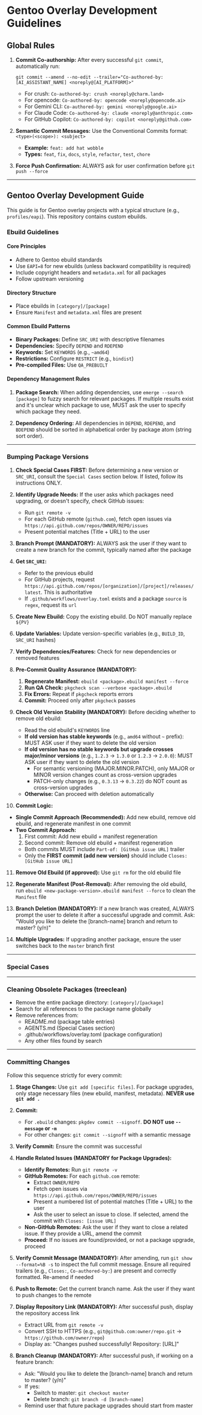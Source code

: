 # Gentoo Overlay Development Guidelines

## Global Rules

1. **Commit Co-authorship:** After every successful `git commit`, automatically run:
   ```
   git commit --amend --no-edit --trailer="Co-authored-by: [AI_ASSISTANT_NAME] <noreply@[AI_PLATFORM]>"
   ```
   * For crush: `Co-authored-by: crush <noreply@charm.land>`
   * For opencode: `Co-authored-by: opencode <noreply@opencode.ai>`
   * For Gemini CLI: `Co-authored-by: gemini <noreply@google.ai>`
   * For Claude Code: `Co-authored-by: claude <noreply@anthropic.com>`
   * For GitHub Copilot: `Co-authored-by: copilot <noreply@github.com>`

2. **Semantic Commit Messages:** Use the Conventional Commits format: `<type>(<scope>): <subject>`
   * **Example:** `feat: add hat wobble`
   * **Types:** `feat`, `fix`, `docs`, `style`, `refactor`, `test`, `chore`

3. **Force Push Confirmation:** ALWAYS ask for user confirmation before `git push --force`

---

## Gentoo Overlay Development Guide

This guide is for Gentoo overlay projects with a typical structure (e.g., `profiles/eapi`). This repository contains custom ebuilds.

### Ebuild Guidelines

#### Core Principles
* Adhere to Gentoo ebuild standards
* Use `EAPI=8` for new ebuilds (unless backward compatibility is required)
* Include copyright headers and `metadata.xml` for all packages
* Follow upstream versioning

#### Directory Structure
* Place ebuilds in `[category]/[package]`
* Ensure `Manifest` and `metadata.xml` files are present

#### Common Ebuild Patterns
* **Binary Packages:** Define `SRC_URI` with descriptive filenames
* **Dependencies:** Specify `DEPEND` and `RDEPEND`
* **Keywords:** Set `KEYWORDS` (e.g., `~amd64`)
* **Restrictions:** Configure `RESTRICT` (e.g., `bindist`)
* **Pre-compiled Files:** Use `QA_PREBUILT`

#### Dependency Management Rules
1. **Package Search:** When adding dependencies, use `emerge --search [package]` to fuzzy search for relevant packages. If multiple results exist and it's unclear which package to use, MUST ask the user to specify which package they need.

2. **Dependency Ordering:** All dependencies in `DEPEND`, `RDEPEND`, and `BDEPEND` should be sorted in alphabetical order by package atom (string sort order).

---

### Bumping Package Versions

1. **Check Special Cases FIRST:** Before determining a new version or `SRC_URI`, consult the `Special Cases` section below. If listed, follow its instructions ONLY.

2. **Identify Upgrade Needs:** If the user asks which packages need upgrading, or doesn't specify, check GitHub issues:
   * Run `git remote -v`
   * For each GitHub remote (`github.com`), fetch open issues via `https://api.github.com/repos/OWNER/REPO/issues`
   * Present potential matches (Title + URL) to the user

3. **Branch Prompt (MANDATORY):** ALWAYS ask the user if they want to create a new branch for the commit, typically named after the package

4. **Get `SRC_URI`:**
   * Refer to the previous ebuild
   * For GitHub projects, request `https://api.github.com/repos/[organization]/[project]/releases/latest`. This is authoritative
   * If `.github/workflows/overlay.toml` exists and a package `source` is `regex`, request its `url`

5. **Create New Ebuild:** Copy the existing ebuild. Do NOT manually replace `${PV}`

6. **Update Variables:** Update version-specific variables (e.g., `BUILD_ID`, `SRC_URI` hashes)

7. **Verify Dependencies/Features:** Check for new dependencies or removed features

8. **Pre-Commit Quality Assurance (MANDATORY):**
   1. **Regenerate Manifest:** `ebuild <package>.ebuild manifest --force`
   2. **Run QA Check:** `pkgcheck scan --verbose <package>.ebuild`
   3. **Fix Errors:** Repeat if `pkgcheck` reports errors
   4. **Commit:** Proceed only after `pkgcheck` passes

9. **Check Old Version Stability (MANDATORY):** Before deciding whether to remove old ebuild:
   * Read the old ebuild's `KEYWORDS` line
   * **If old version has stable keywords** (e.g., `amd64` without `~` prefix): MUST ASK user if they want to delete the old version
   * **If old version has no stable keywords but upgrade crosses major/minor versions** (e.g., `1.2.3` → `1.3.0` or `1.2.3` → `2.0.0`): MUST ASK user if they want to delete the old version
     - For semantic versioning (MAJOR.MINOR.PATCH), only MAJOR or MINOR version changes count as cross-version upgrades
     - PATCH-only changes (e.g., `0.3.13` → `0.3.22`) do NOT count as cross-version upgrades
   * **Otherwise:** Can proceed with deletion automatically

10. **Commit Logic:**
   * **Single Commit Approach (Recommended):** Add new ebuild, remove old ebuild, and regenerate manifest in one commit
   * **Two Commit Approach:**
     1. First commit: Add new ebuild + manifest regeneration
     2. Second commit: Remove old ebuild + manifest regeneration
     * Both commits MUST include `Part-of: [GitHub issue URL]` trailer
     * Only the **FIRST commit (add new version)** should include `Closes: [GitHub issue URL]`

11. **Remove Old Ebuild (if approved):** Use `git rm` for the old ebuild file

12. **Regenerate Manifest (Post-Removal):** After removing the old ebuild, run `ebuild <new-package-version>.ebuild manifest --force` to clean the `Manifest` file

13. **Branch Deletion (MANDATORY):** If a new branch was created, ALWAYS prompt the user to delete it after a successful upgrade and commit. Ask: "Would you like to delete the [branch-name] branch and return to master? (y/n)"

14. **Multiple Upgrades:** If upgrading another package, ensure the user switches back to the `master` branch first

---

### Special Cases

---

### Cleaning Obsolete Packages (treeclean)
* Remove the entire package directory: `[category]/[package]`
* Search for all references to the package name globally
* Remove references from:
  - README.md (package table entries)
  - AGENTS.md (Special Cases section)
  - .github/workflows/overlay.toml (package configuration)
  - Any other files found by search

---

### Committing Changes

Follow this sequence strictly for every commit:

1. **Stage Changes:** Use `git add [specific files]`. For package upgrades, only stage necessary files (new ebuild, manifest, metadata). **NEVER use `git add .`**

2. **Commit:**
   * For `.ebuild` changes: `pkgdev commit --signoff`. **DO NOT use `--message` or `-m`**
   * For other changes: `git commit --signoff` with a semantic message

3. **Verify Commit:** Ensure the commit was successful

4. **Handle Related Issues (MANDATORY for Package Upgrades):**
   * **Identify Remotes:** Run `git remote -v`
   * **GitHub Remotes:** For each `github.com` remote:
     * Extract `OWNER/REPO`
     * Fetch open issues via `https://api.github.com/repos/OWNER/REPO/issues`
     * Present a numbered list of potential matches (Title + URL) to the user
     * Ask the user to select an issue to close. If selected, amend the commit with `Closes: [issue URL]`
   * **Non-GitHub Remotes:** Ask the user if they want to close a related issue. If they provide a URL, amend the commit
   * **Proceed:** If no issues are found/provided, or not a package upgrade, proceed

5. **Verify Commit Message (MANDATORY):** After amending, run `git show --format=%B -s` to inspect the full commit message. Ensure all required trailers (e.g., `Closes:`, `Co-authored-by:`) are present and correctly formatted. Re-amend if needed

6. **Push to Remote:** Get the current branch name. Ask the user if they want to push changes to the remote

7. **Display Repository Link (MANDATORY):** After successful push, display the repository access link
   * Extract URL from `git remote -v`
   * Convert SSH to HTTPS (e.g., `git@github.com:owner/repo.git` → `https://github.com/owner/repo`)
   * Display as: "Changes pushed successfully! Repository: [URL]"

8. **Branch Cleanup (MANDATORY):** After successful push, if working on a feature branch:
   * Ask: "Would you like to delete the [branch-name] branch and return to master? (y/n)"
   * If yes:
     * Switch to master: `git checkout master`
     * Delete branch: `git branch -d [branch-name]`
   * Remind user that future package upgrades should start from master
